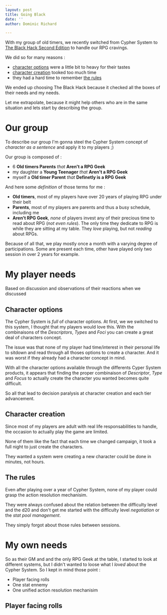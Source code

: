 ```yaml
---
layout: post
title: Going Black
date: ''
author: Dominic Richard

---
```


With my group of old timers, we recently switched from Cypher System to [The Black Hack Second Edition](https://www.drivethrurpg.com/product/255088/The-Black-Hack-Second-Edition) to handle our RPG cravings. 

We did so for many reasons :
* [character options](#character-options) were a little bit to heavy for their tastes
* [character creation](#character-creation) tooked too much time
* they had a hard time to remember [the rules](#the-rules)

We ended up choosing The Black Hack because it checked all the boxes of their needs and my needs.

Let me extrapolate, because it might help others who are in the same situation and lets start by describing the group.

# Our group

To describe our group I'm gonna steel the Cypher System concept of _character as a sentence_ and apply it to my players ;)

Our group is composed of  :
* 6 **Old timers Parents** _that_ **Aren't a RPG Geek**
* my daughter a **Young Teenager** _that_ **Aren't a RPG Geek**
* myself a **Old timer Parent** _that_ **Definetly is a RPG Geek**

And here some _definition_ of those terms for me : 

* **Old timers**, most of my players have over 20 years of playing RPG under their belt
* **Parents**, most of my players are parents and thus a busy schedule, including me
* **Aren't RPG Geek**, _none_ of players invest any of their precious time to read about RPG (_not even rules_). The only time they dedicate to RPG is while they are sitting at my table. They _love_ playing, but not _reading_ about RPGs.

Because of all that, we play mostly once a month with a varying degree of participations. Some are present each time, other have played only two session in over 2 years for example. 

# My player needs

Based on discussion and observations of their reactions when we discussed

## Character options

The Cypher System is _full_ of character options. At first, we we switched to this system, I thought that my players would love this. With the combinaisons of the _Descriptors_, _Types_ and _Foci_ you can create a great deal of characters concept.

The issue was that none of my player had time/interest in their personal life to sitdown and read through all thoses options to create a character.  And it was worst if they already had a character concept in mind.

With all the character options available through the differents Cyper System products, it appears that finding the proper combinaison of _Descriptor_, _Type_ and _Focus_ to actually create the character you wanted becomes quite difficult.

So all that lead to decision paralysis at character creation and each tier advancement. 

## Character creation

Since most of my players are adult with real life responsabilities to handle, the occasion to actually play the game are limited. 

None of them like the fact that each time we changed campaign, it took a full night to just create the characters.

They wanted a system were creating a new character could be done in minutes, not hours. 

## The rules 

Even after playing over a year of Cypher System, none of my player could grasp the action resolution mechanisim.

They were always confused about the relation between the difficulty level and the d20 and don't get me started with the difficulty level _negotiation_ or the _stat pool management_.

They simply forgot about those rules between sessions. 

# My own needs

So as their GM and and the only RPG Geek at the table, I started to look at different systems, but I didn't wanted to loose what I _loved_ about the Cypher System. So I kept in mind those point :
* Player facing rolls
* One stat ennemy
* One unified action resolution mechanisim

## Player facing rolls
<!--stackedit_data:
eyJwcm9wZXJ0aWVzIjoidGl0bGU6IEdvaW5nIEJsYWNrXG4iLC
JoaXN0b3J5IjpbLTE3NjgyNzEyMDAsMTg2MTExODEwNV19
-->